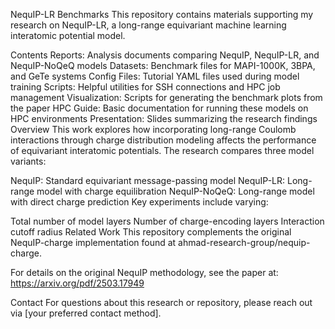 NequIP-LR Benchmarks
This repository contains materials supporting my research on NequIP-LR, a long-range equivariant machine learning interatomic potential model.

Contents
Reports: Analysis documents comparing NequIP, NequIP-LR, and NequIP-NoQeQ models
Datasets: Benchmark files for MAPI-1000K, 3BPA, and GeTe systems
Config Files: Tutorial YAML files used during model training
Scripts: Helpful utilities for SSH connections and HPC job management
Visualization: Scripts for generating the benchmark plots from the paper
HPC Guide: Basic documentation for running these models on HPC environments
Presentation: Slides summarizing the research findings
Overview
This work explores how incorporating long-range Coulomb interactions through charge distribution modeling affects the performance of equivariant interatomic potentials. The research compares three model variants:

NequIP: Standard equivariant message-passing model
NequIP-LR: Long-range model with charge equilibration
NequIP-NoQeQ: Long-range model with direct charge prediction
Key experiments include varying:

Total number of model layers
Number of charge-encoding layers
Interaction cutoff radius
Related Work
This repository complements the original NequIP-charge implementation found at ahmad-research-group/nequip-charge.

For details on the original NequIP methodology, see the paper at: https://arxiv.org/pdf/2503.17949

Contact
For questions about this research or repository, please reach out via [your preferred contact method].




